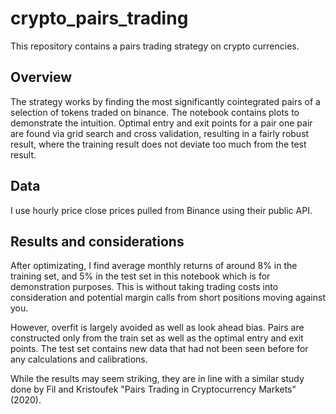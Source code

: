# crypto_pairs_trading

This repository contains a pairs trading strategy on crypto currencies. 

## Overview
The strategy works by finding the most significantly cointegrated pairs of a selection of tokens traded on binance. The notebook contains plots to demonstrate the intuition. 
Optimal entry and exit points for a pair one pair are found via grid search and cross validation, resulting in a fairly robust result, where the training result does not deviate too much from the test result.

## Data
I use hourly price close prices pulled from Binance using their public API. 

## Results and considerations
After optimizating, I find average monthly returns of around 8% in the training set, and 5% in the test set in this notebook which is for demonstration purposes.
This is without taking trading costs into consideration and potential margin calls from short positions moving against you. 

However, overfit is largely avoided as well as look ahead bias. Pairs are constructed only from the train set as well as the optimal entry and exit points. The test set contains new data that had not been seen before for any calculations and calibrations.

While the results may seem striking, they are in line with a similar study done by Fil and Kristoufek "Pairs Trading in Cryptocurrency Markets" (2020).
